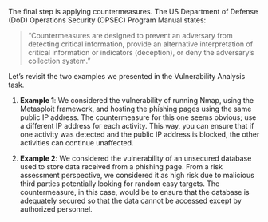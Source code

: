 The final step is applying countermeasures. The US Department of Defense (DoD) Operations Security (OPSEC) Program Manual states:

> “Countermeasures are designed to prevent an adversary from detecting critical information, provide an alternative interpretation of critical information or indicators (deception), or deny the adversary’s collection system.”

Let’s revisit the two examples we presented in the Vulnerability Analysis task. 

1. **Example 1**: We considered the vulnerability of running Nmap, using the Metasploit framework, and hosting the phishing pages using the same public IP address. The countermeasure for this one seems obvious; use a different IP address for each activity. This way, you can ensure that if one activity was detected and the public IP address is blocked, the other activities can continue unaffected.

2. **Example 2**: We considered the vulnerability of an unsecured database used to store data received from a phishing page. From a risk assessment perspective, we considered it as high risk due to malicious third parties potentially looking for random easy targets. The countermeasure, in this case, would be to ensure that the database is adequately secured so that the data cannot be accessed except by authorized personnel.